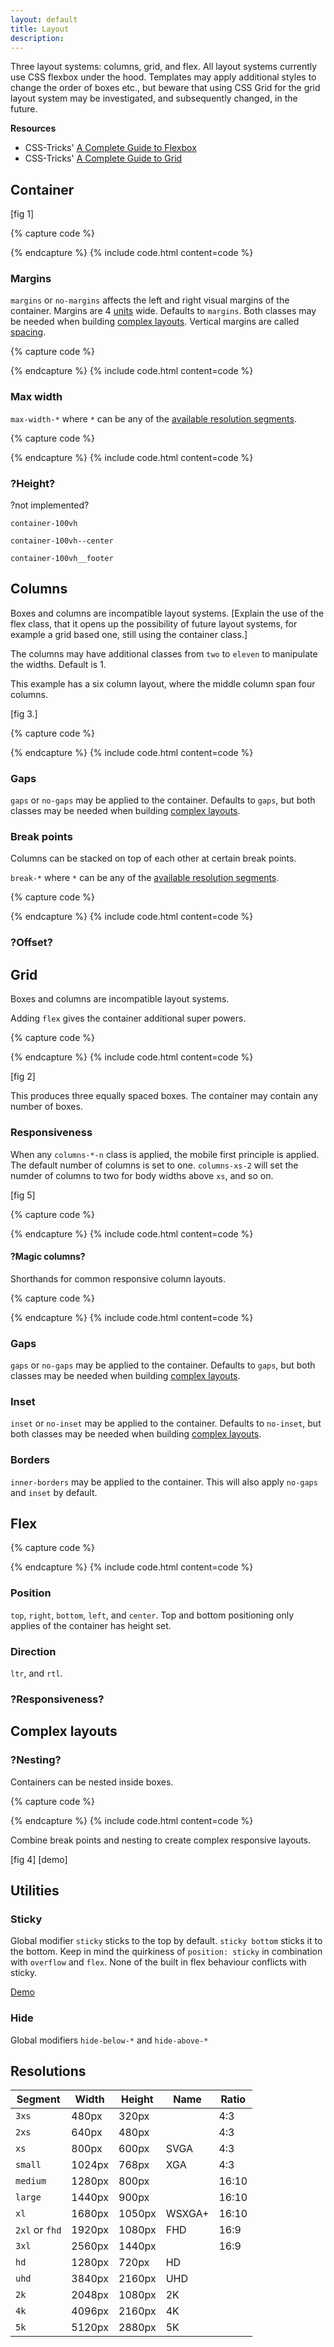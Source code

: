 ```yaml
---
layout: default
title: Layout
description:
---
```


Three layout systems: columns, grid, and flex. All layout systems currently use CSS flexbox under the hood. Templates may apply additional styles to change the order of boxes etc., but beware that using CSS Grid for the grid layout system may be investigated, and subsequently changed, in the future.

**Resources**
* CSS-Tricks' [A Complete Guide to Flexbox](https://css-tricks.com/snippets/css/a-guide-to-flexbox/)
* CSS-Tricks' [A Complete Guide to Grid](https://css-tricks.com/snippets/css/complete-guide-grid/)


## Container

[fig 1]

{% capture code %}
<div class="container"></div>
{% endcapture %}
{% include code.html content=code %}

### Margins

`margins` or `no-margins` affects the left and right visual margins of the container. Margins are 4 <a href="">units</a> wide. Defaults to `margins`. Both classes may be needed when building <a href="">complex layouts</a>. Vertical margins are called <a href="">spacing</a>.

{% capture code %}
<div class="container no-margins"></div>
{% endcapture %}
{% include code.html content=code %}

### Max width

`max-width-*` where `*` can be any of the <a href="">available resolution segments</a>.

{% capture code %}
<div class="container max-width-hd"></div>
{% endcapture %}
{% include code.html content=code %}

### ?Height?

?not implemented?

`container-100vh`

`container-100vh--center`

`container-100vh__footer`

## Columns

Boxes and columns are incompatible layout systems. [Explain the use of the flex class, that it opens up the possibility of future layout systems, for example a grid based one, still using the container class.]

The columns may have additional classes from `two` to `eleven` to manipulate the widths. Default is 1.

This example has a six column layout, where the middle column span four columns.

[fig 3.]

{% capture code %}
<div class="container columns">
  <div class="column"></div>
  <div class="column four"></div>
  <div class="column"></div>
</div>
{% endcapture %}
{% include code.html content=code %}

### Gaps

`gaps` or `no-gaps` may be applied to the container. Defaults to `gaps`, but both classes may be needed when building <a href="">complex layouts</a>.

### Break points

Columns can be stacked on top of each other at certain break points.

`break-*` where `*` can be any of the <a href="">available resolution segments</a>.

{% capture code %}
<div class="container columns break-medium">
  <div class="column"></div>
  <div class="column four"></div>
  <div class="column"></div>
</div>
{% endcapture %}
{% include code.html content=code %}

### ?Offset?

## Grid

Boxes and columns are incompatible layout systems.

Adding `flex` gives the container additional super powers.

{% capture code %}
<div class="container grid">
  <div class="cell"></div>
  <div class="cell"></div>
  <div class="cell"></div>
</div>
{% endcapture %}
{% include code.html content=code %}

[fig 2]

This produces three equally spaced boxes. The container may contain any number of boxes.

### Responsiveness

When any `columns-*-n` class is applied, the mobile first principle is applied. The default number of columns is set to one. `columns-xs-2` will set the numder of columns to two for body widths above `xs`, and so on.

[fig 5]

{% capture code %}
<div class="container grid columns-xs-2 columns-medium-3 columns-xl-4">
  <div class="cell"></div>
  <div class="cell"></div>
  <div class="cell"></div>
  <div class="cell"></div>
</div>
{% endcapture %}
{% include code.html content=code %}

#### ?Magic columns?

Shorthands for common responsive column layouts.

{% capture code %}
<div class="container magic-4">
  <div class="cell"></div>
  <div class="cell"></div>
  <div class="cell"></div>
  <div class="cell"></div>
</div>
{% endcapture %}
{% include code.html content=code %}

### Gaps

`gaps` or `no-gaps` may be applied to the container. Defaults to `gaps`, but both classes may be needed when building <a href="">complex layouts</a>.

### Inset

`inset` or `no-inset` may be applied to the container. Defaults to `no-inset`, but both classes may be needed when building <a href="">complex layouts</a>.

### Borders

`inner-borders` may be applied to the container. This will also apply `no-gaps` and `inset` by default.

## Flex

{% capture code %}
<div class="container flex">
  <div class="box"></div>
  <div class="box"></div>
  <div class="box"></div>
  <div class="box"></div>
</div>
{% endcapture %}
{% include code.html content=code %}

### Position

`top`, `right`, `bottom`, `left`, and `center`. Top and bottom positioning only applies of the container has height set.

### Direction

`ltr`, and `rtl`.

### ?Responsiveness?

## Complex layouts

### ?Nesting?

Containers can be nested inside boxes.

{% capture code %}
<div class="container flex">
  <div class="column"></div>
  <div class="column"></div>
  <div class="column flex">
    <div class="column"></div>
    <div class="column"></div>
  </div>
</div>
{% endcapture %}
{% include code.html content=code %}

Combine break points and nesting to create complex responsive layouts.

[fig 4] [demo]


## Utilities

### Sticky

Global modifier `sticky` sticks to the top by default. `sticky bottom` sticks it to the bottom. Keep in mind the quirkiness of `position: sticky` in combination with `overflow` and `flex`. None of the built in flex behaviour conflicts with sticky.

[Demo](docs/demos/sticky.html)

### Hide

Global modifiers `hide-below-*` and `hide-above-*`


## Resolutions

| Segment        | Width  | Height | Name   | Ratio |
|----------------|--------|--------|--------|-------|
| `3xs`          |  480px |  320px |        |   4:3 |
| `2xs`          |  640px |  480px |        |   4:3 |
| `xs`           |  800px |  600px | SVGA   |   4:3 |
| `small`        | 1024px |  768px | XGA    |   4:3 |
| `medium`       | 1280px |  800px |        | 16:10 |
| `large`        | 1440px |  900px |        | 16:10 |
| `xl`           | 1680px | 1050px | WSXGA+ | 16:10 |
| `2xl` or `fhd` | 1920px | 1080px | FHD    |  16:9 |
| `3xl`          | 2560px | 1440px |        |  16:9 |
| `hd`           | 1280px |  720px | HD     |       |
| `uhd`          | 3840px | 2160px | UHD    |       |
| `2k`           | 2048px | 1080px | 2K     |       |
| `4k`           | 4096px | 2160px | 4K     |       |
| `5k`           | 5120px | 2880px | 5K     |       |
